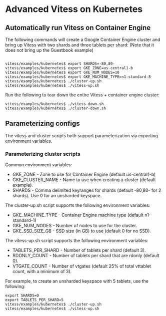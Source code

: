 # Advanced Vitess on Kubernetes

## Automatically run Vitess on Container Engine

The following commands will create a Google Container Engine cluster and bring
up Vitess with two shards and three tablets per shard: (Note that it does not
bring up the Guestbook example)

```

vitess/examples/kubernetes$ export SHARDS=-80,80-
vitess/examples/kubernetes$ export GKE_ZONE=us-central1-b
vitess/examples/kubernetes$ export GKE_NUM_NODES=10
vitess/examples/kubernetes$ export GKE_MACHINE_TYPE=n1-standard-8
vitess/examples/kubernetes$ ./cluster-up.sh
vitess/examples/kubernetes$ ./vitess-up.sh
```

Run the following to tear down the entire Vitess + container engine cluster:

```
vitess/examples/kubernetes$ ./vitess-down.sh
vitess/examples/kubernetes$ ./cluster-down.sh
```

## Parameterizing configs

The vitess and cluster scripts both support parameterization via exporting
environment variables.

### Parameterizing cluster scripts

Common environment variables:

* GKE_ZONE - Zone to use for Container Engine (default us-central1-b)
* GKE_CLUSTER_NAME - Name to use when creating a cluster (default example).
* SHARDS - Comma delimited keyranges for shards (default -80,80- for 2 shards).
Use 0 for an unsharded keyspace.

The cluster-up.sh script supports the following environment variables:

* GKE_MACHINE_TYPE - Container Engine machine type (default n1-standard-1)
* GKE_NUM_NODES - Number of nodes to use for the cluster.
* GKE_SSD_SIZE_GB - SSD size (in GB) to use (default 0 for no SSD).

The vitess-up.sh script supports the following environment variables:

* TABLETS_PER_SHARD - Number of tablets per shard (default 3).
* RDONLY_COUNT - Number of tablets per shard that are rdonly (default 0).
* VTGATE_COUNT - Number of vtgates (default 25% of total vttablet count,
with a minimum of 3).

For example, to create an unsharded keyspace with 5 tablets, use the following:

```
export SHARDS=0
export TABLETS_PER_SHARD=5
vitess/examples/kubernetes$ ./cluster-up.sh
vitess/examples/kubernetes$ ./vitess-up.sh
```

